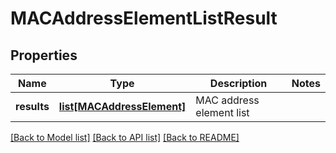 # MACAddressElementListResult

## Properties
Name | Type | Description | Notes
------------ | ------------- | ------------- | -------------
**results** | [**list[MACAddressElement]**](MACAddressElement.md) | MAC address element list | 

[[Back to Model list]](../README.md#documentation-for-models) [[Back to API list]](../README.md#documentation-for-api-endpoints) [[Back to README]](../README.md)

